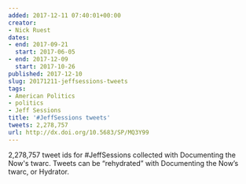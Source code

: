 ```yaml
---
added: 2017-12-11 07:40:01+00:00
creator:
- Nick Ruest
dates:
- end: 2017-09-21
  start: 2017-06-05
- end: 2017-12-09
  start: 2017-10-26
published: 2017-12-10
slug: 20171211-jeffsessions-tweets
tags:
- American Politics
- politics
- Jeff Sessions
title: '#JeffSessions tweets'
tweets: 2,278,757
url: http://dx.doi.org/10.5683/SP/MQ3Y99
---
```


2,278,757 tweet ids for #JeffSessions collected with Documenting the Now's twarc. Tweets can be “rehydrated” with Documenting the Now’s twarc, or Hydrator.
